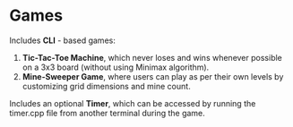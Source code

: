 # Games
Includes **CLI** - based games:
1. **Tic-Tac-Toe Machine**, which never loses and wins whenever possible on a 3x3 board (without using Minimax algorithm).
2. **Mine-Sweeper Game**, where users can play as per their own levels by customizing grid dimensions and mine count.

Includes an optional **Timer**, which can be accessed by running the timer.cpp file from another terminal during the game.
